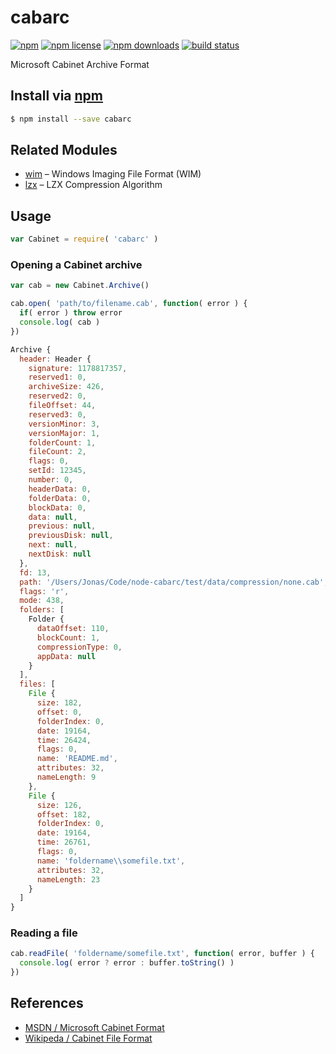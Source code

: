 # cabarc
[![npm](https://img.shields.io/npm/v/cabarc.svg?style=flat-square)](https://npmjs.com/package/cabarc)
[![npm license](https://img.shields.io/npm/l/cabarc.svg?style=flat-square)](https://npmjs.com/package/cabarc)
[![npm downloads](https://img.shields.io/npm/dm/cabarc.svg?style=flat-square)](https://npmjs.com/package/cabarc)
[![build status](https://img.shields.io/travis/jhermsmeier/node-cabarc/master.svg?style=flat-square)](https://travis-ci.org/jhermsmeier/node-cabarc)

Microsoft Cabinet Archive Format

## Install via [npm](https://npmjs.com)

```sh
$ npm install --save cabarc
```

## Related Modules

- [wim](http://github.com/jhermsmeier/node-wim) – Windows Imaging File Format (WIM)
- [lzx](http://github.com/jhermsmeier/node-lzx) – LZX Compression Algorithm

## Usage

```js
var Cabinet = require( 'cabarc' )
```

### Opening a Cabinet archive

```js
var cab = new Cabinet.Archive()

cab.open( 'path/to/filename.cab', function( error ) {
  if( error ) throw error
  console.log( cab )
})
```

```js
Archive {
  header: Header {
    signature: 1178817357,
    reserved1: 0,
    archiveSize: 426,
    reserved2: 0,
    fileOffset: 44,
    reserved3: 0,
    versionMinor: 3,
    versionMajor: 1,
    folderCount: 1,
    fileCount: 2,
    flags: 0,
    setId: 12345,
    number: 0,
    headerData: 0,
    folderData: 0,
    blockData: 0,
    data: null,
    previous: null,
    previousDisk: null,
    next: null,
    nextDisk: null
  },
  fd: 13,
  path: '/Users/Jonas/Code/node-cabarc/test/data/compression/none.cab',
  flags: 'r',
  mode: 438,
  folders: [
    Folder {
      dataOffset: 110,
      blockCount: 1,
      compressionType: 0,
      appData: null
    }
  ],
  files: [
    File {
      size: 182,
      offset: 0,
      folderIndex: 0,
      date: 19164,
      time: 26424,
      flags: 0,
      name: 'README.md',
      attributes: 32,
      nameLength: 9
    },
    File {
      size: 126,
      offset: 182,
      folderIndex: 0,
      date: 19164,
      time: 26761,
      flags: 0,
      name: 'foldername\\somefile.txt',
      attributes: 32,
      nameLength: 23
    }
  ]
}
```

### Reading a file

```js
cab.readFile( 'foldername/somefile.txt', function( error, buffer ) {
  console.log( error ? error : buffer.toString() )
})
```

## References

- [MSDN / Microsoft Cabinet Format](https://msdn.microsoft.com/en-us/library/bb417343.aspx)
- [Wikipeda / Cabinet File Format](https://en.wikipedia.org/wiki/Cabinet_(file_format))
